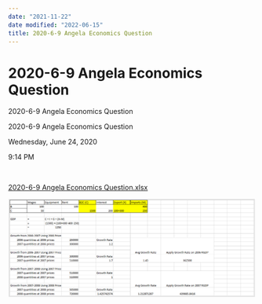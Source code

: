 ```yaml
---
date: "2021-11-22"
date modified: "2022-06-15"
title: 2020-6-9 Angela Economics Question
---
```


# 2020-6-9 Angela Economics Question
2020-6-9 Angela Economics Question

2020-6-9 Angela Economics Question

Wednesday, June 24, 2020

9:14 PM

 

[2020-6-9 Angela Economics Question.xlsx](../../../_resources/52b1db0c88cc4f028faa47ebac3235b6.xlsx)

![90a431c462374707a15977dba5d072f5](../../../_resources/90a431c462374707a15977dba5d072f5.png)

 
